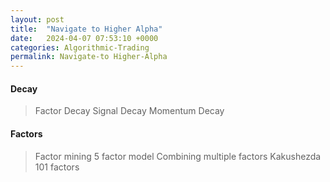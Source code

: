 ```yaml
---
layout: post
title:  "Navigate to Higher Alpha"
date:   2024-04-07 07:53:10 +0000
categories: Algorithmic-Trading
permalink: Navigate-to Higher-Alpha
---
```


#### Decay
> Factor Decay
> Signal Decay
> Momentum Decay

#### Factors
> Factor mining
> 5 factor model
> Combining multiple factors
> Kakushezda 101 factors
